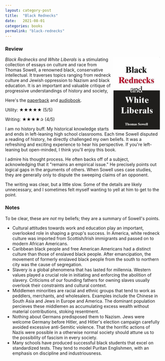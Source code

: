 ```yaml
---
layout: category-post
title:  "Black Rednecks"
date:   2021-08-01
categories: books
permalink: "black-rednecks"
---
```


### Review

<img align="right" width="30%" src="/resources/books/black_rednecks.jpg">

*Black Rednecks and White Liberals* is a stimulating collection of essays on culture and race from Thomas Sowell, a renowned black, conservative intellectual. It traverses topics ranging from redneck culture and Jewish oppression to Nazism and black education. It is an important and valuable critique of progressive understandings of history and society,

Here's the [paperback](https://amzn.to/3jf5ENc) and [audiobook](https://amzn.to/3j8QCJ3).

Utility: ★★★★★ (5/5)

Writing: ★★★★✰ (4/5)

I am no history buff. My historical knowledge starts and ends in left-leaning high school classrooms. Each time Sowell disputed a reading of history, he directly challenged my own beliefs. It was a refreshing and exciting experience to hear his perspective. If you're left-leaning but open-minded, I think you'll enjoy this book.

I admire his thought process. He often backs off of a subject, acknowledging that it "remains an empirical issue." He precisely points out logical gaps in the arguments of others. When Sowell  uses case studies, they are generally only to dispute the sweeping claims of an opponent.

The writing was clear, but a little slow. Some of the details are likely unnecessary, and I sometimes felt myself wanting to yell at him to get to the point. 

### Notes

To be clear, these are *not* my beliefs; they are a summary of Sowell's points.

- Cultural attitudes towards work and education play an important, overlooked role in shaping a group's success. In America, white redneck culture was imported from Scottish/Irish immigrants and passed on to modern African Americans.
- Caribbean black people and free American Americans had a distinct culture than those of enslaved black people. After emancipation, the movement of formerly enslaved black people from the south to northern city was the cause of segregation.
- Slavery is a global phenomena that has lasted for millennia. Western values played a crucial role in initiating and enforcing the abolition of slavery. Criticisms of our founding fathers for owning slaves usually overlook their constraints and cultural context.
- Middlemen minorities are racial and ethnic groups that tend to work as peddlers, merchants, and wholesalers. Examples include the Chinese in South Asia and Jews in Europe and America. The dominant population percieves these middlemen as accumulating excess wealth without material contributions, stoking resentment.
- Nothing about Germans predisposed them to Nazism. Jews were welcome Germany before Hitler, and Hitler's election campaign carefully avoided excessive anti-Semitic violence. That the horrific actions of Nazis were possible in a otherwise normal society should attune us to the possibility of fascism in every society.
- Many schools have produced successful black students that excel on standardized tests. They tend to model Puritan Englishmen, with an emphasis on discipline and industriousness.

